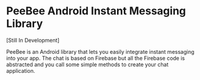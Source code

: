 # PeeBee Android Instant Messaging Library

[Still In Development]

PeeBee is an Android library that lets you easily integrate instant messaging into your app. The chat is based on Firebase but all the Firebase code is abstracted and you call some simple methods to create your chat application.
